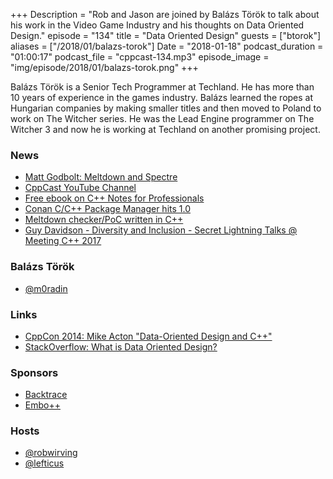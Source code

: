 +++
Description = "Rob and Jason are joined by Balázs Török to talk about his work in the Video Game Industry and his thoughts on Data Oriented Design."
episode = "134"
title = "Data Oriented Design"
guests = ["btorok"]
aliases = ["/2018/01/balazs-torok"]
Date = "2018-01-18"
podcast_duration = "01:00:17"
podcast_file = "cppcast-134.mp3"
episode_image = "img/episode/2018/01/balazs-torok.png"
+++

Balázs Török is a Senior Tech Programmer at Techland. He has more than 10 years of experience in the games industry. Balázs learned the ropes at Hungarian companies by making smaller titles and then moved to Poland to work on The Witcher series. He was the Lead Engine programmer on The Witcher 3 and now he is working at Techland on another promising project.

### News ###

 - [Matt Godbolt: Meltdown and Spectre](https://www.youtube.com/watch?v=IPhvL3A-e6E)
 - [CppCast YouTube Channel](https://www.youtube.com/channel/UCuCjADS4u3uJDTqUaG0H9dA)
 - [Free ebook on C++ Notes for Professionals](http://books.goalkicker.com/CPlusPlusBook/)
 - [Conan C/C++ Package Manager hits 1.0](http://blog.conan.io/2018/01/10/Conan-C-C++-Package-Manager-Hits-1.0.html)
 - [Meltdown checker/PoC written in C++](https://github.com/raphaelsc/Am-I-affected-by-Meltdown)
 - [Guy Davidson - Diversity and Inclusion - Secret Lightning Talks @ Meeting C++ 2017](https://www.youtube.com/watch?v=7GIZN03-_6w)
 
### Balázs Török ###

 - [@m0radin](https://twitter.com/m0radin)

### Links ###

 - [CppCon 2014: Mike Acton "Data-Oriented Design and C++"](https://www.youtube.com/watch?v=rX0ItVEVjHc)
 - [StackOverflow: What is Data Oriented Design?](https://stackoverflow.com/questions/1641580/what-is-data-oriented-design)

### Sponsors ###

- [Backtrace](https://www.backtrace.io/cppcast)
- [Embo++](https://embo.io)

### Hosts ###

- [@robwirving](https://twitter.com/robwirving)
- [@lefticus](https://twitter.com/lefticus)

